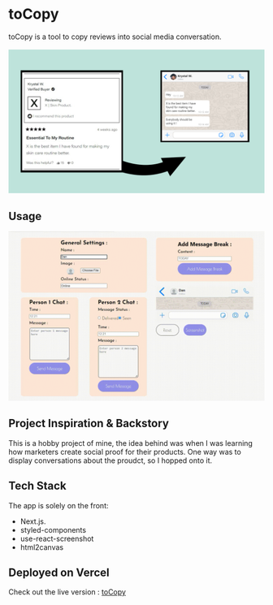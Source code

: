 # toCopy
toCopy is a tool to copy reviews into social media conversation. 
<br>
<br>
<img src="https://github.com/HaythemLazaar/toCopy/blob/main/public/lander-image.png" alt="too to create fake social media conversation" />

## Usage
<img src="https://github.com/HaythemLazaar/toCopy/blob/main/public/toolCap.gif" alt="tool use" />



## Project Inspiration & Backstory
This is a hobby project of mine, the idea behind was when I was learning how marketers create social proof for their products. One way was to display conversations about the proudct, so I hopped onto it.


## Tech Stack
The app is solely on the front:

- Next.js.
- styled-components
- use-react-screenshot
- html2canvas


## Deployed on Vercel
Check out the live version : [toCopy](https://to-copy.vercel.app/)

